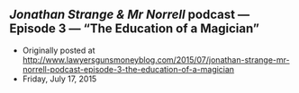 ## <em>Jonathan Strange &amp; Mr Norrell</em> podcast — Episode 3 — “The Education of a Magician”

 * Originally posted at http://www.lawyersgunsmoneyblog.com/2015/07/jonathan-strange-mr-norrell-podcast-episode-3-the-education-of-a-magician
 * Friday, July 17, 2015



